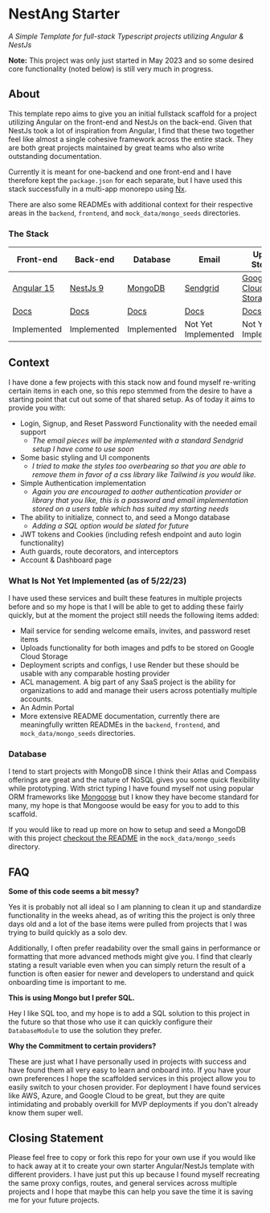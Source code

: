 # NestAng Starter
_A Simple Template for full-stack Typescript projects utilizing Angular & NestJs_

**Note:** This project was only just started in May 2023 and so some desired core functionality (noted below) is still very much in progress.

## About
This template repo aims to give you an initial fullstack scaffold for a project utilizing Angular on the front-end and NestJs on the back-end. Given that NestJs took a lot of inspiration from Angular, I find that these two together feel like almost a single cohesive framework across the entire stack. They are both great projects maintained by great teams who also write outstanding documentation.

Currently it is meant for one-backend and one front-end and I have therefore kept the `package.json` for each separate, but I have used this stack successfully in a multi-app monorepo using [Nx](https://nx.dev/).

There are also some READMEs with additional context for their respective areas in the `backend`, `frontend`, and `mock_data/mongo_seeds` directories.

### The Stack
| Front-end                                               | Back-end                         | Database                          | Email                                                                                         | Upload Storage                                   | Deployment                            |
|---------------------------------------------------------|----------------------------------|-----------------------------------|-----------------------------------------------------------------------------------------------|--------------------------------------------------|---------------------------------------|
| [Angular 15](https://angular.io/)                       | [NestJs 9](https://nestjs.com/)  | [MongoDB](https://www.mongodb.com/) | [Sendgrid](https://sendgrid.com/)                                                             | [Google Cloud Storage](https://cloud.google.com/) | [Render](https://render.com/)         |
| [Docs](https://angular.io/guide/developer-guide-overview) | [Docs](https://docs.nestjs.com/) | [Docs](https://www.mongodb.com/docs/drivers/node/current/)                          | [Docs](https://docs.sendgrid.com/api-reference/how-to-use-the-sendgrid-v3-api/authentication) | [Docs](https://cloud.google.com/storage)         | [Docs](https://render.com/docs/#node) |
| Implemented | Implemented | Implemented | Not Yet Implemented | Not Yet Implemented | Not Yet Implemented |                                      |


## Context
I have done a few projects with this stack now and found myself re-writing certain items in each one, so this repo stemmed from the desire to have a starting point that cut out some of that shared setup. As of today it aims to provide you with:

- Login, Signup, and Reset Password Functionality with the needed email support
  - _The email pieces will be implemented with a standard Sendgrid setup I have come to use soon_
- Some basic styling and UI components
  - _I tried to make the styles too overbearing so that you are able to remove them in favor of a css library like Tailwind is you would like._
- Simple Authentication implementation
  - _Again you are encouraged to aother authentication provider or library that you like, this is a password and email implementation stored on a users table which has suited my starting needs_
- The ability to initialize, connect to, and seed a Mongo database
    - _Adding a SQL option would be slated for future_
- JWT tokens and Cookies (including refesh endpoint and auto login functionality)
- Auth guards, route decorators, and interceptors
- Account & Dashboard page

### What Is Not Yet Implemented (as of 5/22/23)
I have used these services and built these features in multiple projects before and so my hope is that I will be able to get to adding these fairly quickly, but at the moment the project still needs the following items added:
- Mail service for sending welcome emails, invites, and password reset items
- Uploads functionality for both images and pdfs to be stored on Google Cloud Storage
- Deployment scripts and configs, I use Render but these should be usable with any comparable hosting provider
- ACL management. A big part of any SaaS project is the ability for organizations to add and manage their users across potentially multiple accounts.
- An Admin Portal
- More extensive README documentation, currently there are meaningfully written READMEs in the `backend`, `frontend`, and `mock_data/mongo_seeds` directories.

### Database
I tend to start projects with MongoDB since I think their Atlas and Compass offerings are great and the nature of NoSQL gives you some quick flexibility while prototyping. With strict typing I have found myself not using popular ORM frameworks like [Mongoose](https://mongoosejs.com/docs/) but I know they have become standard for many, my hope is that Mongoose would be easy for you to add to this scaffold. 

If you would like to read up more on how to setup and seed a MongoDB with this project [checkout the README](mock_data/mongo_seeds/README.md) in the `mock_data/mongo_seeds` directory. 

## FAQ
**Some of this code seems a bit messy?**

Yes it is probably not all ideal so I am planning to clean it up and standardize functionality in the weeks ahead, as of writing this the project is only three days old and a lot of the base items were pulled from projects that I was trying to build quickly as a solo dev.

Additionally, I often prefer readability over the small gains in performance or formatting that more advanced methods might give you. I find that clearly stating a result variable even when you can simply return the result of a function is often easier for newer and developers to understand and quick onboarding time is important to me.

**This is using Mongo but I prefer SQL.**

Hey I like SQL too, and my hope is to add a SQL solution to this project in the future so that those who use it can quickly configure their `DatabaseModule` to use the solution they prefer.  

**Why the Commitment to certain providers?**

These are just what I have personally used in projects with success and have found them all very easy to learn and onboard into. If you have your own preferences I hope the scaffolded services in this project allow you to easily switch to your chosen provider. For deployment I have found services like AWS, Azure, and Google Cloud to be great, but they are quite intimidating and probably overkill for MVP deployments if you don't already know them super well. 

## Closing Statement
Please feel free to copy or fork this repo for your own use if you would like to hack away at it to create your own starter Angular/NestJs template with different providers. I have just put this up because I found myself recreating the same proxy configs, routes, and general services across multiple projects and I hope that maybe this can help you save the time it is saving me for your future projects.

